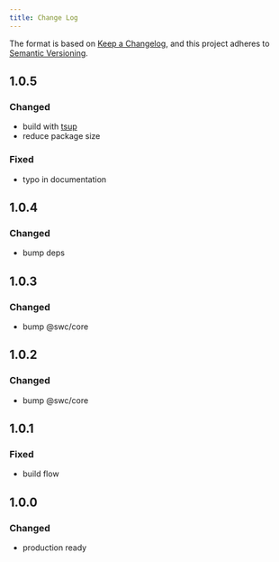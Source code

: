 ```yaml
---
title: Change Log
---
```


The format is based on [Keep a Changelog](https://keepachangelog.com/en/1.0.0/),
and this project adheres to [Semantic Versioning](http://semver.org).

## 1.0.5

### Changed

- build with [tsup](https://tsup.egoist.dev)
- reduce package size

### Fixed

- typo in documentation

## 1.0.4

### Changed

- bump deps

## 1.0.3

### Changed

- bump @swc/core

## 1.0.2

### Changed

- bump @swc/core

## 1.0.1

### Fixed

- build flow

## 1.0.0

### Changed

- production ready
